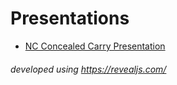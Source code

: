# Presentations

  - <a href="https://starrman777.github.io/presentation-nc-cch/" target="_blank">NC Concealed Carry Presentation</a>

###### developed using https://revealjs.com/